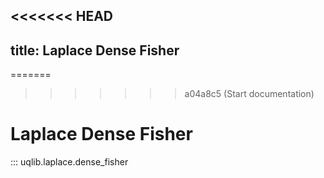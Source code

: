 <<<<<<< HEAD
---
title: Laplace Dense Fisher
---

=======
>>>>>>> a04a8c5 (Start documentation)
# Laplace Dense Fisher

::: uqlib.laplace.dense_fisher